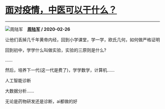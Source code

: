 # [面对疫情，中医可以干什么？](https://www.zhihu.com/answer/1039676563)

------------------------------------------------------------

![周陆军](https://pic1.zhimg.com/b2b85bfca.jpg?source=1940ef5c "周陆军")&emsp;**[周陆军](https://www.zhihu.com/people/zhoulujun) / 2020-02-26**

让他们丢掉几千年黄帝内经，回到小学课堂，学一学，欧氏几何，如何做严格证明

回到初中，学学什么叫做实验，实验的三原则是什么?

……

然后，培养下一代(这一代是费了)，学学数学，计算机……

人工智能诊断

大数据分析……

无论是药物研发还是诊断，ai都做的好




